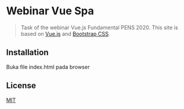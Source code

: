 # Webinar Vue Spa

> Task of the webinar Vue.js Fundamental PENS 2020. This site is based on [Vue.js](https://vuejs.org/) and [Bootstrap CSS](https://getbootstrap.com/).

## Installation

Buka file index.html pada browser

## License

[MIT](http://opensource.org/licenses/MIT)